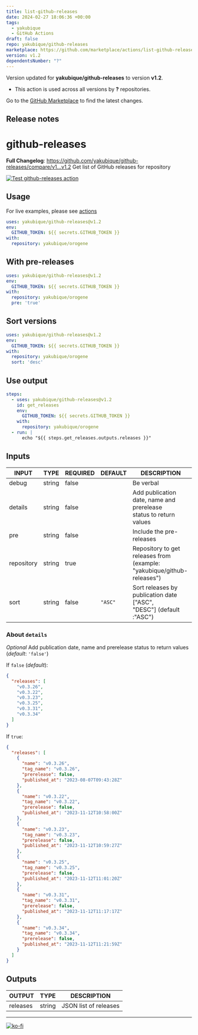 ```yaml
---
title: list-github-releases
date: 2024-02-27 18:06:36 +00:00
tags:
  - yakubique
  - GitHub Actions
draft: false
repo: yakubique/github-releases
marketplace: https://github.com/marketplace/actions/list-github-releases
version: v1.2
dependentsNumber: "?"
---
```



Version updated for **yakubique/github-releases** to version **v1.2**.
- This action is used across all versions by **?** repositories.

Go to the [GitHub Marketplace](https://github.com/marketplace/actions/list-github-releases) to find the latest changes.

## Release notes

# github-releases

**Full Changelog**: https://github.com/yakubique/github-releases/compare/v1...v1.2
Get list of GitHub releases for repository

[![Test `github-releases` action](https://github.com/yakubique/github-releases/actions/workflows/test-myself.yaml/badge.svg)](https://github.com/yakubique/github-releases/actions/workflows/test-myself.yaml)

## Usage

For live examples, please see [actions](https://github.com/yakubique/github-releases/actions/workflows/test-myself.yaml)

```yaml
uses: yakubique/github-releases@v1.2
env:
  GITHUB_TOKEN: ${{ secrets.GITHUB_TOKEN }}
with:
  repository: yakubique/orogene
```

## With pre-releases

```yaml
uses: yakubique/github-releases@v1.2
env:
  GITHUB_TOKEN: ${{ secrets.GITHUB_TOKEN }}
with:
  repository: yakubique/orogene
  pre: 'true'
```

## Sort versions

```yaml
uses: yakubique/github-releases@v1.2
env:
  GITHUB_TOKEN: ${{ secrets.GITHUB_TOKEN }}
with:
  repository: yakubique/orogene
  sort: 'desc'
```

## Use output

```yaml
steps:
  - uses: yakubique/github-releases@v1.2
    id: get_releases
    env:
      GITHUB_TOKEN: ${{ secrets.GITHUB_TOKEN }}
    with:
      repository: yakubique/orogene
  - run: |
      echo "${{ steps.get_releases.outputs.releases }}"
```

## Inputs

<!-- AUTO-DOC-INPUT:START - Do not remove or modify this section -->

|   INPUT    |  TYPE  | REQUIRED | DEFAULT |                               DESCRIPTION                               |
|------------|--------|----------|---------|-------------------------------------------------------------------------|
|   debug    | string |  false   |         |                                Be verbal                                |
|  details   | string |  false   |         | Add publication date, name and prerelease <br>status to return values   |
|    pre     | string |  false   |         |                        Include the pre-releases                         |
| repository | string |   true   |         | Repository to get releases from (example: "yakubique/github-releases")  |
|    sort    | string |  false   | `"ASC"` | Sort releases by publication date ["ASC", <br>"DESC"] (default :"ASC")  |

<!-- AUTO-DOC-INPUT:END -->


### About `details`

_Optional_ Add publication date, name and prerelease status to return values (_default_: `'false'`)

If `false` (_default_):

```json
{
  "releases": [
    "v0.3.26",
    "v0.3.22",
    "v0.3.23",
    "v0.3.25",
    "v0.3.31",
    "v0.3.34"
  ]
}
```

If `true`:

```json
{
  "releases": [
    {
      "name": "v0.3.26",
      "tag_name": "v0.3.26",
      "prerelease": false,
      "published_at": "2023-08-07T09:43:28Z"
    },
    {
      "name": "v0.3.22",
      "tag_name": "v0.3.22",
      "prerelease": false,
      "published_at": "2023-11-12T10:58:00Z"
    },
    {
      "name": "v0.3.23",
      "tag_name": "v0.3.23",
      "prerelease": false,
      "published_at": "2023-11-12T10:59:27Z"
    },
    {
      "name": "v0.3.25",
      "tag_name": "v0.3.25",
      "prerelease": false,
      "published_at": "2023-11-12T11:01:20Z"
    },
    {
      "name": "v0.3.31",
      "tag_name": "v0.3.31",
      "prerelease": false,
      "published_at": "2023-11-12T11:17:17Z"
    },
    {
      "name": "v0.3.34",
      "tag_name": "v0.3.34",
      "prerelease": false,
      "published_at": "2023-11-12T11:21:59Z"
    }
  ]
}
```

## Outputs

<!-- AUTO-DOC-OUTPUT:START - Do not remove or modify this section -->

|  OUTPUT  |  TYPE  |      DESCRIPTION      |
|----------|--------|-----------------------|
| releases | string | JSON list of releases |

<!-- AUTO-DOC-OUTPUT:END -->


----

[![ko-fi](https://ko-fi.com/img/githubbutton_sm.svg)](https://ko-fi.com/S6S1UZ9P7)

